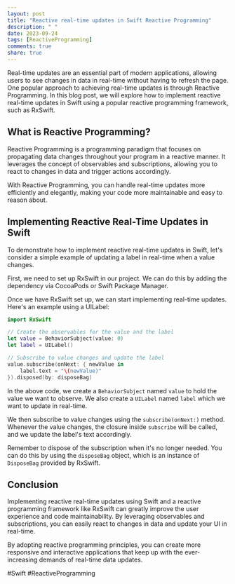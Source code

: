 ```yaml
---
layout: post
title: "Reactive real-time updates in Swift Reactive Programming"
description: " "
date: 2023-09-24
tags: [ReactiveProgramming]
comments: true
share: true
---
```


Real-time updates are an essential part of modern applications, allowing users to see changes in data in real-time without having to refresh the page. One popular approach to achieving real-time updates is through Reactive Programming. In this blog post, we will explore how to implement reactive real-time updates in Swift using a popular reactive programming framework, such as RxSwift.

## What is Reactive Programming?

Reactive Programming is a programming paradigm that focuses on propagating data changes throughout your program in a reactive manner. It leverages the concept of observables and subscriptions, allowing you to react to changes in data and trigger actions accordingly.

With Reactive Programming, you can handle real-time updates more efficiently and elegantly, making your code more maintainable and easy to reason about.

## Implementing Reactive Real-Time Updates in Swift

To demonstrate how to implement reactive real-time updates in Swift, let's consider a simple example of updating a label in real-time when a value changes.

First, we need to set up RxSwift in our project. We can do this by adding the dependency via CocoaPods or Swift Package Manager.

Once we have RxSwift set up, we can start implementing real-time updates. Here's an example using a UILabel:

```swift
import RxSwift

// Create the observables for the value and the label
let value = BehaviorSubject(value: 0)
let label = UILabel()

// Subscribe to value changes and update the label
value.subscribe(onNext: { newValue in
    label.text = "\(newValue)"
}).disposed(by: disposeBag)
```

In the above code, we create a `BehaviorSubject` named `value` to hold the value we want to observe. We also create a `UILabel` named `label` which we want to update in real-time.

We then subscribe to value changes using the `subscribe(onNext:)` method. Whenever the value changes, the closure inside `subscribe` will be called, and we update the label's text accordingly.

Remember to dispose of the subscription when it's no longer needed. You can do this by using the `disposeBag` object, which is an instance of `DisposeBag` provided by RxSwift.

## Conclusion

Implementing reactive real-time updates using Swift and a reactive programming framework like RxSwift can greatly improve the user experience and code maintainability. By leveraging observables and subscriptions, you can easily react to changes in data and update your UI in real-time.

By adopting reactive programming principles, you can create more responsive and interactive applications that keep up with the ever-increasing demands of real-time data updates.

#Swift #ReactiveProgramming